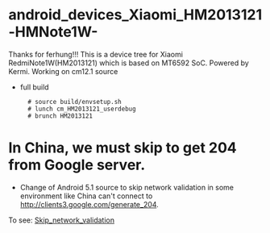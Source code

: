 # android_devices_Xiaomi_HM2013121-HMNote1W-
Thanks for ferhung!!!
This is a device tree for Xiaomi RedmiNote1W(HM2013121) which is based on MT6592 SoC. Powered by Kermi.
Working on cm12.1 source


* full build
        
        # source build/envsetup.sh
        # lunch cm_HM2013121_userdebug
        # brunch HM2013121


# In China, we must skip to get 204 from Google server.
  * Change of Android 5.1 source to skip network validation in some environment like China can't connect to http://clients3.google.com/generate_204. 

  To see: 
    [Skip_network_validation](http://github.com/Kermi6666/Skip_network_validation)
